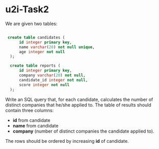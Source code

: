 # u2i-Task2
We are given two tables:

``` sql

 create table candidates (
      id integer primary key,
      name varchar(20) not null unique,
      age integer not null
  );

  create table reports (
      id integer primary key,
      company varchar(20) not null,
      candidate_id integer not null,
      score integer not null
  );
  ```
  
  Write an SQL query that, for each candidate, calculates the number of distinct companies that he/she applied to. 
  The table of results should contain three columns: 
  - **id** from candidate
  - **name** from candidate
  - **company**  (number of distinct companies the candidate applied to). 
  
  The rows should be ordered by increasing **id** of candidate.

